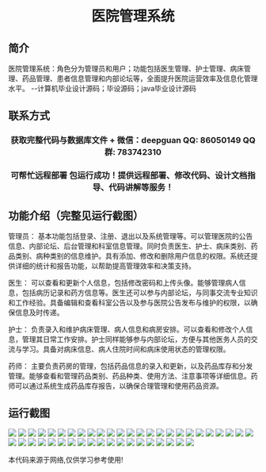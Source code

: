 <p><h1 align="center">医院管理系统</h1></p>

## 简介
医院管理系统：角色分为管理员和用户；功能包括医生管理、护士管理、病床管理、药品管理、患者信息管理和内部论坛等，全面提升医院运营效率及信息化管理水平。    --计算机毕业设计源码；毕设源码；java毕业设计源码


## 联系方式
<p><h3 align="center">获取完整代码与数据库文件 + 微信：deepguan QQ: 86050149 QQ群: 783742310</h3></p>
<p><h3 align="center">可帮忙远程部署 包运行成功！提供远程部署、修改代码、设计文档指导、代码讲解等服务！</h3></p>

## 功能介绍（完整见运行截图）
管理员： 基本功能包括登录、注册、退出以及系统管理等。可以管理医院的公告信息、内部论坛、后台管理和科室信息管理。同时负责医生、护士、病床类别、药品类别、病种类别的信息维护。具有添加、修改和删除用户信息的权限。系统还提供详细的统计和报告功能，以帮助提高管理效率和决策支持。

医生： 可以查看和更新个人信息，包括修改密码和上传头像。能够管理病人信息，包括病历记录和药方信息等。医生还可以参与内部论坛，与同事交流专业知识和工作经验。具备编辑和查看科室公告以及参与医院公告发布与维护的权限，以确保信息及时传递。

护士： 负责录入和维护病床管理、病人信息和病房安排。可以查看和修改个人信息，管理其日常工作安排。护士同样能够参与内部论坛，方便与其他医务人员的交流与学习。具备对病床信息、病人住院时间和病床使用状态的管理权限。

药师： 主要负责药房的管理，包括药品信息的录入和更新，以及药品库存和分发管理。能够查看和管理药品类别、药品种类、使用方法、注意事项等详细信息。药师可以通过系统生成药品库存报告，以确保合理管理和使用药品资源。


## 运行截图
![](https://bs-1329754181.cos.ap-shanghai.myqcloud.com/spring/HospitalManagementSystem1/img/001.jpg)
![](https://bs-1329754181.cos.ap-shanghai.myqcloud.com/spring/HospitalManagementSystem1/img/002.jpg)
![](https://bs-1329754181.cos.ap-shanghai.myqcloud.com/spring/HospitalManagementSystem1/img/003.jpg)
![](https://bs-1329754181.cos.ap-shanghai.myqcloud.com/spring/HospitalManagementSystem1/img/004.jpg)
![](https://bs-1329754181.cos.ap-shanghai.myqcloud.com/spring/HospitalManagementSystem1/img/005.jpg)
![](https://bs-1329754181.cos.ap-shanghai.myqcloud.com/spring/HospitalManagementSystem1/img/006.jpg)
![](https://bs-1329754181.cos.ap-shanghai.myqcloud.com/spring/HospitalManagementSystem1/img/007.jpg)
![](https://bs-1329754181.cos.ap-shanghai.myqcloud.com/spring/HospitalManagementSystem1/img/008.jpg)
![](https://bs-1329754181.cos.ap-shanghai.myqcloud.com/spring/HospitalManagementSystem1/img/009.jpg)
![](https://bs-1329754181.cos.ap-shanghai.myqcloud.com/spring/HospitalManagementSystem1/img/010.jpg)
![](https://bs-1329754181.cos.ap-shanghai.myqcloud.com/spring/HospitalManagementSystem1/img/011.jpg)
![](https://bs-1329754181.cos.ap-shanghai.myqcloud.com/spring/HospitalManagementSystem1/img/012.jpg)
![](https://bs-1329754181.cos.ap-shanghai.myqcloud.com/spring/HospitalManagementSystem1/img/013.jpg)
![](https://bs-1329754181.cos.ap-shanghai.myqcloud.com/spring/HospitalManagementSystem1/img/014.jpg)
![](https://bs-1329754181.cos.ap-shanghai.myqcloud.com/spring/HospitalManagementSystem1/img/015.jpg)
![](https://bs-1329754181.cos.ap-shanghai.myqcloud.com/spring/HospitalManagementSystem1/img/016.jpg)
![](https://bs-1329754181.cos.ap-shanghai.myqcloud.com/spring/HospitalManagementSystem1/img/017.jpg)
![](https://bs-1329754181.cos.ap-shanghai.myqcloud.com/spring/HospitalManagementSystem1/img/018.jpg)
![](https://bs-1329754181.cos.ap-shanghai.myqcloud.com/spring/HospitalManagementSystem1/img/019.jpg)
![](https://bs-1329754181.cos.ap-shanghai.myqcloud.com/spring/HospitalManagementSystem1/img/020.jpg)
![](https://bs-1329754181.cos.ap-shanghai.myqcloud.com/spring/HospitalManagementSystem1/img/021.jpg)
![](https://bs-1329754181.cos.ap-shanghai.myqcloud.com/spring/HospitalManagementSystem1/img/022.jpg)
![](https://bs-1329754181.cos.ap-shanghai.myqcloud.com/spring/HospitalManagementSystem1/img/023.jpg)
![](https://bs-1329754181.cos.ap-shanghai.myqcloud.com/spring/HospitalManagementSystem1/img/024.jpg)
![](https://bs-1329754181.cos.ap-shanghai.myqcloud.com/spring/HospitalManagementSystem1/img/025.jpg)
![](https://bs-1329754181.cos.ap-shanghai.myqcloud.com/spring/HospitalManagementSystem1/img/026.jpg)
![](https://bs-1329754181.cos.ap-shanghai.myqcloud.com/spring/HospitalManagementSystem1/img/027.jpg)
![](https://bs-1329754181.cos.ap-shanghai.myqcloud.com/spring/HospitalManagementSystem1/img/028.jpg)
![](https://bs-1329754181.cos.ap-shanghai.myqcloud.com/spring/HospitalManagementSystem1/img/029.jpg)
![](https://bs-1329754181.cos.ap-shanghai.myqcloud.com/spring/HospitalManagementSystem1/img/030.jpg)
![](https://bs-1329754181.cos.ap-shanghai.myqcloud.com/spring/HospitalManagementSystem1/img/031.jpg)
![](https://bs-1329754181.cos.ap-shanghai.myqcloud.com/spring/HospitalManagementSystem1/img/032.jpg)
![](https://bs-1329754181.cos.ap-shanghai.myqcloud.com/spring/HospitalManagementSystem1/img/033.jpg)
![](https://bs-1329754181.cos.ap-shanghai.myqcloud.com/spring/HospitalManagementSystem1/img/034.jpg)
![](https://bs-1329754181.cos.ap-shanghai.myqcloud.com/spring/HospitalManagementSystem1/img/035.jpg)
![](https://bs-1329754181.cos.ap-shanghai.myqcloud.com/spring/HospitalManagementSystem1/img/036.jpg)
![](https://bs-1329754181.cos.ap-shanghai.myqcloud.com/spring/HospitalManagementSystem1/img/037.jpg)
![](https://bs-1329754181.cos.ap-shanghai.myqcloud.com/spring/HospitalManagementSystem1/img/038.jpg)
![](https://bs-1329754181.cos.ap-shanghai.myqcloud.com/spring/HospitalManagementSystem1/img/039.jpg)
![](https://bs-1329754181.cos.ap-shanghai.myqcloud.com/spring/HospitalManagementSystem1/img/040.jpg)
![](https://bs-1329754181.cos.ap-shanghai.myqcloud.com/spring/HospitalManagementSystem1/img/041.jpg)
![](https://bs-1329754181.cos.ap-shanghai.myqcloud.com/spring/HospitalManagementSystem1/img/042.jpg)
![](https://bs-1329754181.cos.ap-shanghai.myqcloud.com/spring/HospitalManagementSystem1/img/043.jpg)
![](https://bs-1329754181.cos.ap-shanghai.myqcloud.com/spring/HospitalManagementSystem1/img/044.jpg)

<p>本代码来源于网络,仅供学习参考使用!</p>
